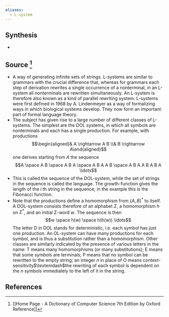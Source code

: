 ```yaml
---
aliases:
  - L-system
---
```

## Synthesis
- 
## Source [^1]
- A way of generating infinite sets of strings. L-systems are similar to grammars with the crucial difference that, whereas for grammars each step of derivation rewrites a single occurrence of a nonterminal, in an L-system all nonterminals are rewritten simultaneously. An L-system is therefore also known as a kind of parallel rewriting system. L-systems were first defined in 1968 by A. Lindenmeyer as a way of formalizing ways in which biological systems develop. They now form an important part of formal language theory.
- The subject has given rise to a large number of different classes of L-systems. The simplest are the DOL systems, in which all symbols are nonterminals and each has a single production. For example, with productions$$\begin{aligned}& A \rightarrow A B \\& B \rightarrow A\end{aligned}$$one derives starting from $A$ the sequence $$A \space A B \space A B A \space A B A A B \space A B A A B A B A \ldots$$
- This is called the sequence of the DOL-system, while the set of strings in the sequence is called the language. The growth-function gives the length of the $i$ th string in the sequence; in the example this is the Fibonacci function.
- Note that the productions define a homomorphism from $\{A, B\}^{*}$ to itself. A DOL-system consists therefore of an alphabet $\Sigma$, a homomorphism $h$ on $\Sigma^{*}$, and an initial $\Sigma$-word $w$. The sequence is then$$w \space h(w) \space h(h(w)) \ldots$$The letter D in DOL stands for deterministic, i.e. each symbol has just one production. An OL-system can have many productions for each symbol, and is thus a substitution rather than a homomorphism. Other classes are similarly indicated by the presence of various letters in the name: T means many homomorphisms (or many substitutions); E means that some symbols are terminals; P means that no symbol can be rewritten to the empty string; an integer $n$ in place of O means context-sensitivity$\textemdash$the rewriting of each symbol is dependent on the $n$ symbols immediately to the left of it in the string.
## References

[^1]: [[Home Page - A Dictionary of Computer Science 7th Edition by Oxford Reference]]
